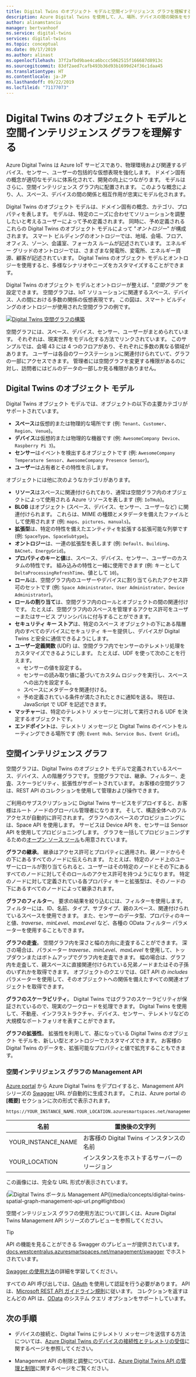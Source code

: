 ```yaml
---
title: Digital Twins のオブジェクト モデルと空間インテリジェンス グラフを理解する | Microsoft Docs
description: Azure Digital Twins を使用して、人、場所、デバイスの間の関係をモデル化します
author: alinamstanciu
manager: bertvanhoof
ms.service: digital-twins
services: digital-twins
ms.topic: conceptual
ms.date: 09/17/2019
ms.author: alinast
ms.openlocfilehash: 37f2afbd9bae4ca6bccc5062515f166687d8913c
ms.sourcegitcommit: 83df2aed7cafb493b36d93b1699d24f36c1daa45
ms.translationtype: HT
ms.contentlocale: ja-JP
ms.lasthandoff: 09/22/2019
ms.locfileid: "71177073"
---
```

# <a name="understand-digital-twins-object-models-and-spatial-intelligence-graph"></a>Digital Twins のオブジェクト モデルと空間インテリジェンス グラフを理解する

Azure Digital Twins は Azure IoT サービスであり、物理環境および関連するデバイス、センサー、ユーザーの包括的な仮想表現を強化します。 ドメイン固有の概念が適切なモデルに体系化されて、開発の向上につながります。 モデルはさらに、空間インテリジェンス グラフ内に配置されます。 このような概念により、人、スペース、デバイスの間の関係と相互作用が忠実にモデル化されます。

Digital Twins のオブジェクト モデルは、ドメイン固有の概念、カテゴリ、プロパティを表します。 モデルは、特定のニーズに合わせてソリューションを調整したいと考えるユーザーによって予め定義されます。 同時に、予め定義されるこれらの Digital Twins のオブジェクト モデルによって "_オントロジー_" が構成されます。 スマート ビルディングのオントロジーでは、地域、会場、フロア、オフィス、ゾーン、会議室、フォーカス ルームが記述されています。 エネルギー グリッドのオントロジーでは、さまざまな発電所、変電所、エネルギー資源、顧客が記述されています。 Digital Twins のオブジェクト モデルとオントロジーを使用すると、多様なシナリオやニーズをカスタマイズすることができます。

Digital Twins のオブジェクト モデルとオントロジーが整えば、"_空間グラフ_" を設定できます。 空間グラフは、IoT ソリューションに関連するスペース、デバイス、人の間における多数の関係の仮想表現です。 この図は、スマート ビルディングのオントロジーが使用された空間グラフの例です。

[![Digital Twins 空間グラフの構築](media/concepts/digital-twins-spatial-graph-building.png)](media/concepts/digital-twins-spatial-graph-building.png#lightbox)

空間グラフには、スペース、デバイス、センサー、ユーザーがまとめられています。 それぞれは、現実世界をモデル化する方法でリンクされています。 このサンプルでは、会場 43 には 4 つのフロアがあり、それぞれに多数の異なる領域があります。 ユーザーは各自のワークステーションに関連付けられていて、グラフの一部にアクセスできます。 管理者には空間グラフを変更する権限があるのに対し、訪問者にはビルのデータの一部しか見る権限がありません。

## <a name="digital-twins-object-models"></a>Digital Twins のオブジェクト モデル

Digital Twins オブジェクト モデルでは、オブジェクトの以下の主要カテゴリがサポートされています。

- **スペース**は仮想的または物理的な場所です (例: `Tenant`、`Customer`、`Region`、`Venue`)。
- **デバイス**は仮想的または物理的な機器です (例: `AwesomeCompany Device`、`Raspberry Pi 3`)。
- **センサー**はイベントを検出するオブジェクトです (例: `AwesomeCompany Temperature Sensor`、`AwesomeCompany Presence Sensor`)。
- **ユーザー**は占有者とその特性を示します。

オブジェクトには他に次のようなカテゴリがあります。

- **リソース**はスペースに関連付けられており、通常は空間グラフ内のオブジェクトによって使用される Azure リソースを表します (例: `IoTHub`)。
- **BLOB** はオブジェクト (スペース、デバイス、センサー、ユーザーなど) に関連付けられます。 これらは、MIME の種類とメタデータを備えたファイルとして使用されます (例: `maps`、`pictures`、`manuals`)。
- **拡張型**は、特定の特性を備えたエンティティを拡張する拡張可能な列挙です (例: `SpaceType`、`SpaceSubtype`)。
- **オントロジー**は、一連の拡張型を表します (例: `Default`、`Building`、`BACnet`、`EnergyGrid`)。
- **プロパティのキーと値**は、スペース、デバイス、センサー、ユーザーのカスタムの特性です。 組み込みの特性と一緒に使用できます (例: キーとして `DeltaProcessingRefreshTime`、値として `10`)。
- **ロール**は、空間グラフ内のユーザーやデバイスに割り当てられたアクセス許可のセットです (例: `Space Administrator`、`User Administrator`、`Device Administrator`)。
- **ロールの割り当て**は、空間グラフ内のロールとオブジェクトの間の関連付けです。 たとえば、空間グラフ内のスペースを管理するアクセス許可をユーザーまたはサービス プリンシパルに付与することができます。
- **セキュリティ キー ストア**は、特定のスペース オブジェクトの下にある階層内のすべてのデバイスにセキュリティ キーを提供し、デバイスが Digital Twins と安全に通信できるようにします。
- **ユーザー定義関数** (UDF) は、空間グラフ内でセンサーのテレメトリ処理をカスタマイズできるようにします。 たとえば、UDF を使って次のことを行えます。
  - センサーの値を設定する。
  - センサーの読み取り値に基づいてカスタム ロジックを実行し、スペースへの出力を設定する。
  - スペースにメタデータを関連付ける。
  - 予め定義されている条件が満たされたときに通知を送る。 現在は、JavaScript で UDF を記述できます。
- **マッチャー**は、特定のテレメトリ メッセージに対して実行される UDF を決定するオブジェクトです。
- **エンドポイント**は、テレメトリ メッセージと Digital Twins のイベントをルーティングできる場所です (例: `Event Hub`、`Service Bus`、`Event Grid`)。

## <a name="spatial-intelligence-graph"></a>空間インテリジェンス グラフ

空間グラフは、Digital Twins のオブジェクト モデルで定義されているスペース、デバイス、人の階層グラフです。 空間グラフでは、継承、フィルター、走査、スケーラビリティ、拡張性がサポートされています。 お客様の空間グラフは、REST API のコレクションを使用して管理および操作できます。

ご利用のサブスクリプションに Digital Twins サービスをデプロイすると、お客様はルート ノードのグローバル管理者になります。 そして、構造全体へのフル アクセスが自動的に許可されます。 グラフへのスペースのプロビジョニングには、Space API を使用します。 サービスは Device API を、センサーは Sensor API を使用してプロビジョニングします。 グラフを一括してプロビジョニングするための[オープン ソース ツール](https://github.com/Azure-Samples/digital-twins-samples-csharp)も用意されています。

**グラフの継承**。 継承はアクセス許可とプロパティに適用され、親ノードからその下にあるすべてのノードに伝えられます。 たとえば、特定のノード上のユーザーにロールが割り当てられると、ユーザーはその特定のノードとその下にあるすべてのノードに対してそのロールのアクセス許可を持つようになります。 特定のノードに対して定義されている各プロパティ キーと拡張型は、そのノードの下にあるすべてのノードによって継承されます。

**グラフのフィルター**。 要求の結果を絞り込むには、フィルターを使用します。 フィルターには、ID、名前、タイプ、サブタイプ、親のスペース、関連付けられているスペースを使用できます。 また、センサーのデータ型、プロパティのキーと値、*traverse*、*minLevel*、*maxLevel* など、各種の OData フィルター パラメーターを使用することもできます。

**グラフの走査**。 空間グラフ内を深さと幅の方向に走査することができます。 深さの場合は、パラメーター *traverse*、*minLevel*、*maxLevel* を使用して、トップダウンまたはボトムアップでグラフ内を走査できます。 幅の場合は、グラフ内を走査して、親スペースに直接関連付けられている兄弟ノードまたはその子孫のいずれかを取得できます。 オブジェクトのクエリでは、GET API の *includes* パラメーターを使用して、そのオブジェクトへの関係を備えたすべての関連オブジェクトを取得できます。

**グラフのスケーラビリティ**。 Digital Twins ではグラフのスケーラビリティが保証されているので、現実のワークロードを処理できます。 Digital Twins を使用して、不動産、インフラストラクチャ、デバイス、センサー、テレメトリなどの大規模なポートフォリオを表すことができます。

**グラフの拡張性**。 拡張性を利用して、基になっている Digital Twins のオブジェクト モデルを、新しい型とオントロジーでカスタマイズできます。 お客様の Digital Twins のデータを、拡張可能なプロパティと値で拡充することもできます。

### <a name="spatial-intelligence-graph-management-apis"></a>空間インテリジェンス グラフの Management API

[Azure portal](https://portal.azure.com) から Azure Digital Twins をデプロイすると、Management API シリーズの [Swagger](https://swagger.io/tools/swagger-ui/) URL が自動的に生成されます。 これは、Azure portal の **[概要]** セクションに次の形式で表示されます。

```plaintext
https://YOUR_INSTANCE_NAME.YOUR_LOCATION.azuresmartspaces.net/management/swagger
```

| 名前 | 置換後の文字列 |
| --- | --- |
| YOUR_INSTANCE_NAME | お客様の Digital Twins インスタンスの名前 |
| YOUR_LOCATION | インスタンスをホストするサーバーのリージョン |

 この画像には、完全な URL 形式が表示されています。

(![Digital Twins ポータル Management API](media/concepts/digital-twins-spatial-graph-management-api-url.png)](media/concepts/digital-twins-spatial-graph-management-api-url.png#lightbox)

空間インテリジェンス グラフの使用方法について詳しくは、Azure Digital Twins Management API シリーズのプレビューを参照してください。

> [!TIP]
> API の機能を見ることができる Swagger のプレビューが提供されています。
> [docs.westcentralus.azuresmartspaces.net/management/swagger](https://docs.westcentralus.azuresmartspaces.net/management/swagger) でホストされています。

[Swagger の使用方法](how-to-use-swagger.md)の詳細を学習してください。

すべての API 呼び出しでは、[OAuth](https://docs.microsoft.com/azure/active-directory/develop/v1-protocols-oauth-code) を使用して認証を行う必要があります。 API は、[Microsoft REST API ガイドライン規則](https://github.com/Microsoft/api-guidelines/blob/master/Guidelines.md)に従います。 コレクションを返すほとんどの API は、[OData](https://www.odata.org/getting-started/basic-tutorial/#queryData) のシステム クエリ オプションをサポートしています。

## <a name="next-steps"></a>次の手順

- デバイスの接続と、Digital Twins にテレメトリ メッセージを送信する方法については、[Azure Digital Twins のデバイスの接続性とテレメトリの受信](concepts-device-ingress.md)に関するページを参照してください。

- Management API の制限と調整については、[Azure Digital Twins API の管理と制限](concepts-service-limits.md)に関するページをご覧ください。
